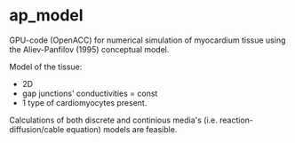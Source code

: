 # ap_model

GPU-code (OpenACC) for numerical simulation of myocardium tissue using the Aliev-Panfilov (1995) conceptual model.

Model of the tissue: 
- 2D
- gap junctions' conductivities = const
- 1 type of cardiomyocytes present.

Calculations of both discrete and continious media's (i.e. reaction-diffusion/cable equation) models are feasible.
